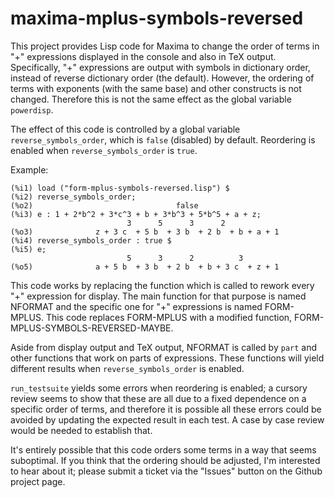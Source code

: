 # maxima-mplus-symbols-reversed

This project provides Lisp code for Maxima to change the order of
terms in "+" expressions displayed in the console and also in TeX output.
Specifically, "+" expressions are output with symbols in dictionary order,
instead of reverse dictionary order (the default). However, the ordering
of terms with exponents (with the same base) and other constructs is
not changed. Therefore this is not the same effect as the global
variable `powerdisp`.

The effect of this code is controlled by a global variable `reverse_symbols_order`,
which is `false` (disabled) by default. Reordering is enabled when
`reverse_symbols_order` is `true`.

Example:
```
(%i1) load ("form-mplus-symbols-reversed.lisp") $
(%i2) reverse_symbols_order;
(%o2)                                false
(%i3) e : 1 + 2*b^2 + 3*c^3 + b + 3*b^3 + 5*b^5 + a + z;
                          3      5      3      2
(%o3)              z + 3 c  + 5 b  + 3 b  + 2 b  + b + a + 1
(%i4) reverse_symbols_order : true $
(%i5) e;
                          5      3      2          3
(%o5)              a + 5 b  + 3 b  + 2 b  + b + 3 c  + z + 1    
```
This code works by replacing the function which is called to rework
every "+" expression for display. The main function for that purpose
is named NFORMAT and the specific one for "+" expressions is named
FORM-MPLUS. This code replaces FORM-MPLUS with a modified function,
FORM-MPLUS-SYMBOLS-REVERSED-MAYBE.

Aside from display output and TeX output, NFORMAT is called by `part`
and other functions that work on parts of expressions. These functions
will yield different results when `reverse_symbols_order` is enabled.

`run_testsuite` yields some errors when reordering is enabled; 
a cursory review seems to show that these are all due to a fixed
dependence on a specific order of terms, and therefore it is possible
all these errors could be avoided by updating the expected result in
each test. A case by case review would be needed to establish that.

It's entirely possible that this code orders some terms in a way
that seems suboptimal. If you think that the ordering should be
adjusted, I'm interested to hear about it; please submit a ticket
via the "Issues" button on the Github project page.
